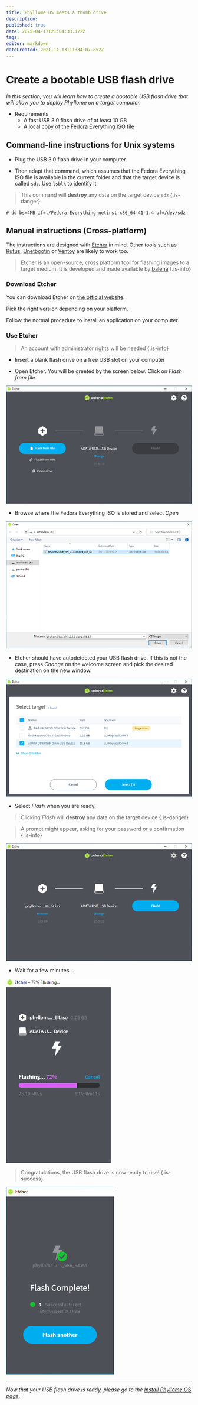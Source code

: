 ```yaml
---
title: Phyllome OS meets a thumb drive
description: 
published: true
date: 2025-04-17T21:04:33.172Z
tags: 
editor: markdown
dateCreated: 2021-11-13T11:34:07.852Z
---
```


# Create a bootable USB flash drive

*In this section, you will learn how to create a bootable USB flash drive that will allow you to deploy Phyllome on a target computer.*

- Requirements
	- A fast USB 3.0 flash drive of at least 10 GB
	- A local copy of the [Fedora Everything](https://fedoraproject.org/everything/download/) ISO file

## Command-line instructions for Unix systems

- Plug the USB 3.0 flash drive in your computer.

- Then adapt that command, which assumes that the Fedora Everything ISO file is available in the current folder and that the target device is called `sdz`. Use `lsblk` to identify it.

> This command will **destroy** any data on the target device `sdz`
{.is-danger}

```
# dd bs=4MB if=./Fedora-Everything-netinst-x86_64-41-1.4 of=/dev/sdz
```

## Manual instructions (Cross-platform)

The instructions are designed with [Etcher](https://etcher.balena.io/) in mind. Other tools such as [Rufus](https://rufus.ie/en/), [Unetbootin](https://unetbootin.github.io/) or [Ventoy](https://www.ventoy.net/en/index.html) are likely to work too.  

> Etcher is an open-source, cross platform tool for flashing images to a target medium. It is developed and made available by [balena](https://www.balena.io/)
{.is-info}

### Download Etcher

You can download Etcher on [the official website](https://www.balena.io/etcher/).

Pick the right version depending on your platform.

Follow the normal procedure to install an application on your computer.

### Use Etcher

> An account with administrator rights will be needed
{.is-info}

- Insert a blank flash drive on a free USB slot on your computer

- Open Etcher. You will be greeted by the screen below. Click on *Flash from file*

![capture-balenaetcher-1.png](/assets/balena-etcher/capture-balenaetcher-1.png)

- Browse where the Fedora Everything ISO is stored and select *Open*

![capture-balenaetcher-2.png](/assets/balena-etcher/capture-balenaetcher-2.png)

- Etcher should have autodetected your USB flash drive. If this is not the case, press *Change* on the welcome screen and pick the desired destination on the new window.

![capture-balenaetcher-3.png](/assets/balena-etcher/capture-balenaetcher-3.png)

- Select *Flash* when you are ready.

> Clicking *Flash* will **destroy** any data on the target device
{.is-danger}

> A prompt might appear, asking for your password or a confirmation
{.is-info}

![capture-balenaetcher-4.png](/assets/balena-etcher/capture-balenaetcher-4.png)

- Wait for a few minutes...

![capture-balenaetcher-5.png](/assets/balena-etcher/capture-balenaetcher-5.png)

> Congratulations, the USB flash drive is now ready to use!
{.is-success}

![capture-balenaetcher-6.png](/assets/balena-etcher/capture-balenaetcher-6.png)

---

*Now that your USB flash drive is ready, please go to the [Install Phyllome OS page](https://wiki.phyllo.me/deploy/install).*